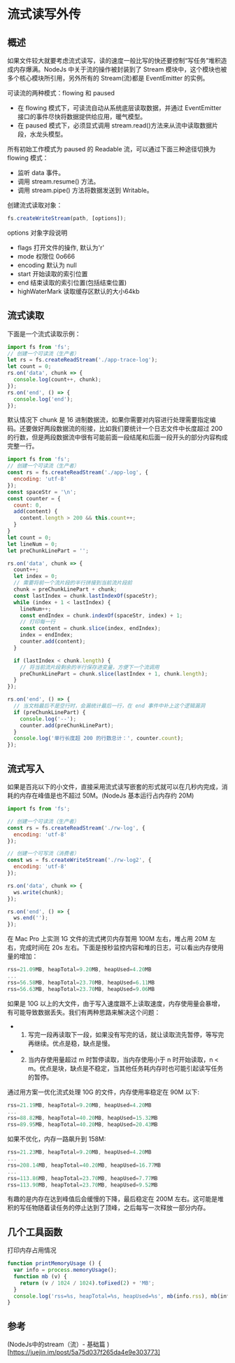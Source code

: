 # 流式读写外传

## 概述

如果文件较大就要考虑流式读写，读的速度一般比写的快还要控制“写任务”堆积造成内存爆满。NodeJs 中关于流的操作被封装到了 Stream 模块中，这个模块也被多个核心模块所引用，另外所有的 Stream(流)都是 EventEmitter 的实例。

可读流的两种模式：flowing 和 paused

- 在 flowing 模式下，可读流自动从系统底层读取数据，并通过 EventEmitter 接口的事件尽快将数据提供给应用，暖气模型。
- 在 paused 模式下，必须显式调用 stream.read()方法来从流中读取数据片段，水龙头模型。

所有初始工作模式为 paused 的 Readable 流，可以通过下面三种途径切换为 flowing 模式：

- 监听 data 事件。
- 调用 stream.resume() 方法。
- 调用 stream.pipe() 方法将数据发送到 Writable。

创建流式读取对象：

```js
fs.createWriteStream(path, [options]);
```

options 对象字段说明

- flags 打开文件的操作, 默认为'r'
- mode 权限位 0o666
- encoding 默认为 null
- start 开始读取的索引位置
- end 结束读取的索引位置(包括结束位置)
- highWaterMark 读取缓存区默认的大小64kb

## 流式读取

下面是一个流式读取示例：

```js
import fs from 'fs';
// 创建一个可读流（生产者）
let rs = fs.createReadStream('./app-trace-log');
let count = 0;
rs.on('data', chunk => {
  console.log(count++, chunk);
});
rs.on('end', () => {
  console.log('end');
});
```

默认情况下 chunk 是 16 进制数据流，如果你需要对内容进行处理需要指定编码。还要做好两段数据流的衔接，比如我们要统计一个日志文件中长度超过 200 的行数，但是两段数据流中很有可能前面一段结尾和后面一段开头的部分内容构成完整一行。

```js
import fs from 'fs';
// 创建一个可读流（生产者）
const rs = fs.createReadStream('./app-log', {
  encoding: 'utf-8'
});
const spaceStr = '\n';
const counter = {
  count: 0,
  add(content) {
    content.length > 200 && this.count++;
  }
}
let count = 0;
let lineNum = 0;
let preChunkLinePart = '';

rs.on('data', chunk => {
  count++;
  let index = 0;
  // 需要将前一个流片段的半行拼接到当前流片段前
  chunk = preChunkLinePart + chunk;
  const lastIndex = chunk.lastIndexOf(spaceStr);
  while (index + 1 < lastIndex) {
    lineNum++;
    const endIndex = chunk.indexOf(spaceStr, index) + 1;
    // 打印每一行
    const content = chunk.slice(index, endIndex);
    index = endIndex;
    counter.add(content);
  }

  if (lastIndex < chunk.length) {
    // 将当前流片段剩余的半行保存进变量，方便下一个流调用
    preChunkLinePart = chunk.slice(lastIndex + 1, chunk.length);
  }
});

rs.on('end', () => {
  // 当文档最后不是空行时，会漏统计最后一行，在 end 事件中补上这个逻辑漏洞
  if (preChunkLinePart) {
    console.log('--');
    counter.add(preChunkLinePart);
  }
  console.log('单行长度超 200 的行数总计：', counter.count);
});
```

## 流式写入

如果是百兆以下的小文件，直接采用流式读写嵌套的形式就可以在几秒内完成，消耗的内存在峰值是也不超过 50M。(NodeJs 基本运行占内存约 20M)

```js
import fs from 'fs';

// 创建一个可读流（生产者）
const rs = fs.createReadStream('./rw-log', {
  encoding: 'utf-8'
});

// 创建一个可写流（消费者）
const ws = fs.createWriteStream('./rw-log2', {
  encoding: 'utf-8'
});

rs.on('data', chunk => {
  ws.write(chunk);
});

rs.on('end', () => {
  ws.end('');
});
```

在 Mac Pro 上实测 1G 文件的流式拷贝内存暂用 100M 左右，堆占用 20M 左右，完成时间在 20s 左右。下面是按秒监控内容和堆的日志，可以看出内存使用量的增加：

```js
rss=21.09MB, heapTotal=9.20MB, heapUsed=4.20MB
...
rss=56.58MB, heapTotal=23.70MB, heapUsed=6.11MB
rss=56.63MB, heapTotal=23.70MB, heapUsed=9.06MB
```

如果是 10G 以上的大文件，由于写入速度跟不上读取速度，内存使用量会暴增，有可能导致数据丢失。我们有两种思路来解决这个问题：

- 1. 写完一段再读取下一段，如果没有写完的话，就让读取流先暂停，等写完再继续。优点是稳，缺点是慢。
- 2. 当内存使用量超过 m 时暂停读取，当内存使用小于 n 时开始读取，n < m。优点是块，缺点是不稳定，当其他任务耗内存时也可能引起读写任务的暂停。

通过用方案一优化流式处理 10G 的文件，内存使用率稳定在 90M 以下:

```js
rss=21.19MB, heapTotal=9.20MB, heapUsed=4.20MB
...
rss=88.82MB, heapTotal=40.20MB, heapUsed=15.32MB
rss=89.95MB, heapTotal=40.20MB, heapUsed=20.43MB
```

如果不优化，内存一路飙升到 158M:

```js
rss=21.23MB, heapTotal=9.20MB, heapUsed=4.20MB
...
rss=208.14MB, heapTotal=40.20MB, heapUsed=16.77MB
...
rss=113.86MB, heapTotal=23.70MB, heapUsed=7.77MB
rss=113.90MB, heapTotal=23.70MB, heapUsed=9.52MB
```

有趣的是内存在达到峰值后会缓慢的下降，最后稳定在 200M 左右。这可能是堆积的写任物随着读任务的停止达到了顶峰，之后每写一次释放一部分内存。

## 几个工具函数

打印内存占用情况
```js
function printMemoryUsage () {
  var info = process.memoryUsage();
  function mb (v) {
    return (v / 1024 / 1024).toFixed(2) + 'MB';
  }
  console.log('rss=%s, heapTotal=%s, heapUsed=%s', mb(info.rss), mb(info.heapTotal), mb(info.heapUsed));
}
```

## 参考

(NodeJs中的stream（流）- 基础篇
)[https://juejin.im/post/5a75d037f265da4e9e303773]
